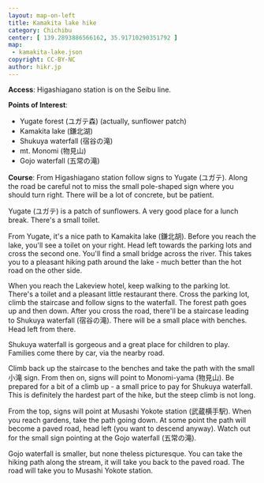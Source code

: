 ```yaml
---
layout: map-on-left
title: Kamakita lake hike
category: Chichibu
center: [ 139.2893886566162, 35.91710290351792 ]
map: 
 - kamakita-lake.json
copyright: CC-BY-NC
author: hikr.jp
---
```


**Access**:
Higashiagano station is on the Seibu line. 

**Points of Interest**: 

 - Yugate forest (ユガテ森) (actually, sunflower patch)
 - Kamakita lake (鎌北湖)
 - Shukuya waterfall (宿谷の滝)
 - mt. Monomi (物見山)
 - Gojo waterfall (五常の滝)

**Course**:
From Higashiagano station follow signs to Yugate (ユガテ). Along the road be careful not to miss the small pole-shaped sign where you should turn right. There will be a lot of concrete, but be patient. 

Yugate (ユガテ) is a patch of sunflowers. A very good place for a lunch break. There's a small toilet.

From Yugate, it's a nice path to Kamakita lake (鎌北胡). Before you reach the lake, you'll see a toilet on your right. Head left towards the parking lots and cross the second one. You'll find a small bridge across the river. This takes you to a pleasant hiking path around the lake - much better than the hot road on the other side.

When you reach the Lakeview hotel, keep walking to the parking lot. There's a toilet and a pleasant little restaurant there. Cross the parking lot, climb the staircase and follow signs to the waterfall. The forest path goes up and then down. After you cross the road, there'll be a staircase leading to Shukuya waterfall (宿谷の滝). There will be a small place with benches. Head left from there.

Shukuya waterfall is gorgeous and a great place for children to play. Families come there by car, via the nearby road. 

Climb back up the staircase to the benches and take the path with the small 小滝 sign. From then on, signs will point to Monomi-yama (物見山). Be prepared for a bit of a climb up - a small price to pay for Shukuya waterfall. This is definitely the hardest part of the hike, but the steep climb is not long.

From the top, signs will point at Musashi Yokote station (武蔵横手駅). When you reach gardens, take the path going down. At some point the path will become a paved road, head left (you want to descend anyway). Watch out for the small sign pointing at the Gojo waterfall (五常の滝).

Gojo waterfall is smaller, but none theless picturesque. You can take the hiking path along the stream, it will take you back to the paved road. The road will take you to Musashi Yokote station.


